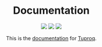 <div align="center">
    <h1>Documentation</h1>
    <p>
        <a href="https://github.com/tuproq/docs/blob/master/LICENSE/"><img src="https://img.shields.io/badge/license-MIT-brightgreen.svg" /></a>
        <a href="https://github.com/tuproq/docs/actions"><img src="https://github.com/tuproq/docs/workflows/ci/badge.svg" /></a>
        <a href="https://github.com/tuproq/docs/blob/master/CONTRIBUTING.md"><img src="https://img.shields.io/badge/contributing-guide-brightgreen.svg" /></a>
    </p>
    <p>This is the <a href="https://docs.tuproq.dev">documentation</a> for <a href="https://tuproq.dev">Tuproq</a>.</p>
</div>
